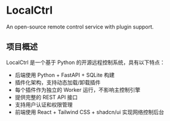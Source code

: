 # LocalCtrl

An open-source remote control service with plugin support.

## 项目概述

LocalCtrl 是一个基于 Python 的开源远程控制系统，具有以下特点：

- 后端使用 Python + FastAPI + SQLite 构建
- 插件化架构，支持动态加载/卸载插件
- 每个插件作为独立的 Worker 运行，不影响主控制引擎
- 提供完整的 REST API 接口
- 支持用户认证和权限管理
- 前端使用 React + Tailwind CSS + shadcn/ui 实现网络控制后台
